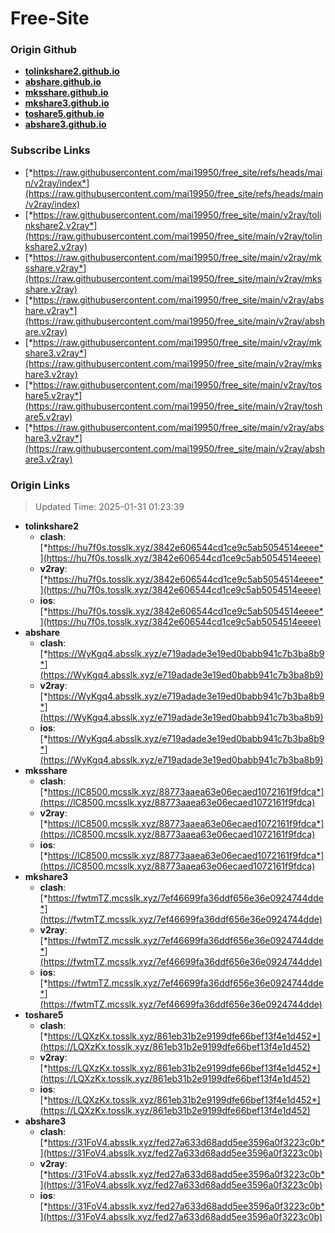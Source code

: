 # Free-Site

### Origin Github

- [**tolinkshare2.github.io**](https://github.com/tolinkshare2/tolinkshare2.github.io)
- [**abshare.github.io**](https://github.com/abshare/abshare.github.io)
- [**mksshare.github.io**](https://github.com/mksshare/mksshare.github.io)
- [**mkshare3.github.io**](https://github.com/mkshare3/mkshare3.github.io)
- [**toshare5.github.io**](https://github.com/toshare5/toshare5.github.io)
- [**abshare3.github.io**](https://github.com/abshare3/abshare3.github.io)

### Subscribe Links

- [*https://raw.githubusercontent.com/mai19950/free_site/refs/heads/main/v2ray/index*](https://raw.githubusercontent.com/mai19950/free_site/refs/heads/main/v2ray/index)
- [*https://raw.githubusercontent.com/mai19950/free_site/main/v2ray/tolinkshare2.v2ray*](https://raw.githubusercontent.com/mai19950/free_site/main/v2ray/tolinkshare2.v2ray)
- [*https://raw.githubusercontent.com/mai19950/free_site/main/v2ray/mksshare.v2ray*](https://raw.githubusercontent.com/mai19950/free_site/main/v2ray/mksshare.v2ray)
- [*https://raw.githubusercontent.com/mai19950/free_site/main/v2ray/abshare.v2ray*](https://raw.githubusercontent.com/mai19950/free_site/main/v2ray/abshare.v2ray)
- [*https://raw.githubusercontent.com/mai19950/free_site/main/v2ray/mkshare3.v2ray*](https://raw.githubusercontent.com/mai19950/free_site/main/v2ray/mkshare3.v2ray)
- [*https://raw.githubusercontent.com/mai19950/free_site/main/v2ray/toshare5.v2ray*](https://raw.githubusercontent.com/mai19950/free_site/main/v2ray/toshare5.v2ray)
- [*https://raw.githubusercontent.com/mai19950/free_site/main/v2ray/abshare3.v2ray*](https://raw.githubusercontent.com/mai19950/free_site/main/v2ray/abshare3.v2ray)

### Origin Links

> Updated Time: 2025-01-31 01:23:39

- **tolinkshare2**
  - **clash**: [*https://hu7f0s.tosslk.xyz/3842e606544cd1ce9c5ab5054514eeee*](https://hu7f0s.tosslk.xyz/3842e606544cd1ce9c5ab5054514eeee)
  - **v2ray**: [*https://hu7f0s.tosslk.xyz/3842e606544cd1ce9c5ab5054514eeee*](https://hu7f0s.tosslk.xyz/3842e606544cd1ce9c5ab5054514eeee)
  - **ios**: [*https://hu7f0s.tosslk.xyz/3842e606544cd1ce9c5ab5054514eeee*](https://hu7f0s.tosslk.xyz/3842e606544cd1ce9c5ab5054514eeee)
- **abshare**
  - **clash**: [*https://WyKgq4.absslk.xyz/e719adade3e19ed0babb941c7b3ba8b9*](https://WyKgq4.absslk.xyz/e719adade3e19ed0babb941c7b3ba8b9)
  - **v2ray**: [*https://WyKgq4.absslk.xyz/e719adade3e19ed0babb941c7b3ba8b9*](https://WyKgq4.absslk.xyz/e719adade3e19ed0babb941c7b3ba8b9)
  - **ios**: [*https://WyKgq4.absslk.xyz/e719adade3e19ed0babb941c7b3ba8b9*](https://WyKgq4.absslk.xyz/e719adade3e19ed0babb941c7b3ba8b9)
- **mksshare**
  - **clash**: [*https://lC8500.mcsslk.xyz/88773aaea63e06ecaed1072161f9fdca*](https://lC8500.mcsslk.xyz/88773aaea63e06ecaed1072161f9fdca)
  - **v2ray**: [*https://lC8500.mcsslk.xyz/88773aaea63e06ecaed1072161f9fdca*](https://lC8500.mcsslk.xyz/88773aaea63e06ecaed1072161f9fdca)
  - **ios**: [*https://lC8500.mcsslk.xyz/88773aaea63e06ecaed1072161f9fdca*](https://lC8500.mcsslk.xyz/88773aaea63e06ecaed1072161f9fdca)
- **mkshare3**
  - **clash**: [*https://fwtmTZ.mcsslk.xyz/7ef46699fa36ddf656e36e0924744dde*](https://fwtmTZ.mcsslk.xyz/7ef46699fa36ddf656e36e0924744dde)
  - **v2ray**: [*https://fwtmTZ.mcsslk.xyz/7ef46699fa36ddf656e36e0924744dde*](https://fwtmTZ.mcsslk.xyz/7ef46699fa36ddf656e36e0924744dde)
  - **ios**: [*https://fwtmTZ.mcsslk.xyz/7ef46699fa36ddf656e36e0924744dde*](https://fwtmTZ.mcsslk.xyz/7ef46699fa36ddf656e36e0924744dde)
- **toshare5**
  - **clash**: [*https://LQXzKx.tosslk.xyz/861eb31b2e9199dfe66bef13f4e1d452*](https://LQXzKx.tosslk.xyz/861eb31b2e9199dfe66bef13f4e1d452)
  - **v2ray**: [*https://LQXzKx.tosslk.xyz/861eb31b2e9199dfe66bef13f4e1d452*](https://LQXzKx.tosslk.xyz/861eb31b2e9199dfe66bef13f4e1d452)
  - **ios**: [*https://LQXzKx.tosslk.xyz/861eb31b2e9199dfe66bef13f4e1d452*](https://LQXzKx.tosslk.xyz/861eb31b2e9199dfe66bef13f4e1d452)
- **abshare3**
  - **clash**: [*https://31FoV4.absslk.xyz/fed27a633d68add5ee3596a0f3223c0b*](https://31FoV4.absslk.xyz/fed27a633d68add5ee3596a0f3223c0b)
  - **v2ray**: [*https://31FoV4.absslk.xyz/fed27a633d68add5ee3596a0f3223c0b*](https://31FoV4.absslk.xyz/fed27a633d68add5ee3596a0f3223c0b)
  - **ios**: [*https://31FoV4.absslk.xyz/fed27a633d68add5ee3596a0f3223c0b*](https://31FoV4.absslk.xyz/fed27a633d68add5ee3596a0f3223c0b)
